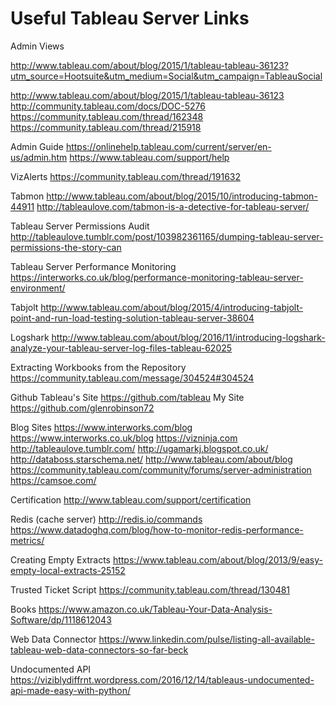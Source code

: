 # Useful Tableau Server Links

Admin Views


http://www.tableau.com/about/blog/2015/1/tableau-tableau-36123?utm_source=Hootsuite&utm_medium=Social&utm_campaign=TableauSocial

http://www.tableau.com/about/blog/2015/1/tableau-tableau-36123
http://community.tableau.com/docs/DOC-5276
https://community.tableau.com/thread/162348
https://community.tableau.com/thread/215918

Admin Guide
https://onlinehelp.tableau.com/current/server/en-us/admin.htm
https://www.tableau.com/support/help


VizAlerts 
https://community.tableau.com/thread/191632


Tabmon
http://www.tableau.com/about/blog/2015/10/introducing-tabmon-44911
http://tableaulove.com/tabmon-is-a-detective-for-tableau-server/



Tableau Server Permissions Audit
http://tableaulove.tumblr.com/post/103982361165/dumping-tableau-server-permissions-the-story-can

Tableau Server Performance Monitoring
https://interworks.co.uk/blog/performance-monitoring-tableau-server-environment/


Tabjolt
http://www.tableau.com/about/blog/2015/4/introducing-tabjolt-point-and-run-load-testing-solution-tableau-server-38604

Logshark
http://www.tableau.com/about/blog/2016/11/introducing-logshark-analyze-your-tableau-server-log-files-tableau-62025

Extracting Workbooks from the Repository
https://community.tableau.com/message/304524#304524


Github
Tableau's Site
https://github.com/tableau
My Site
https://github.com/glenrobinson72


Blog Sites
https://www.interworks.com/blog
https://www.interworks.co.uk/blog
https://vizninja.com
http://tableaulove.tumblr.com/
http://ugamarkj.blogspot.co.uk/
http://databoss.starschema.net/
http://www.tableau.com/about/blog
https://community.tableau.com/community/forums/server-administration
https://camsoe.com/


Certification
http://www.tableau.com/support/certification

Redis (cache server)
http://redis.io/commands
https://www.datadoghq.com/blog/how-to-monitor-redis-performance-metrics/

Creating Empty Extracts
https://www.tableau.com/about/blog/2013/9/easy-empty-local-extracts-25152

Trusted Ticket Script
https://community.tableau.com/thread/130481

Books
https://www.amazon.co.uk/Tableau-Your-Data-Analysis-Software/dp/1118612043

Web Data Connector
https://www.linkedin.com/pulse/listing-all-available-tableau-web-data-connectors-so-far-beck

Undocumented API
https://viziblydiffrnt.wordpress.com/2016/12/14/tableaus-undocumented-api-made-easy-with-python/
